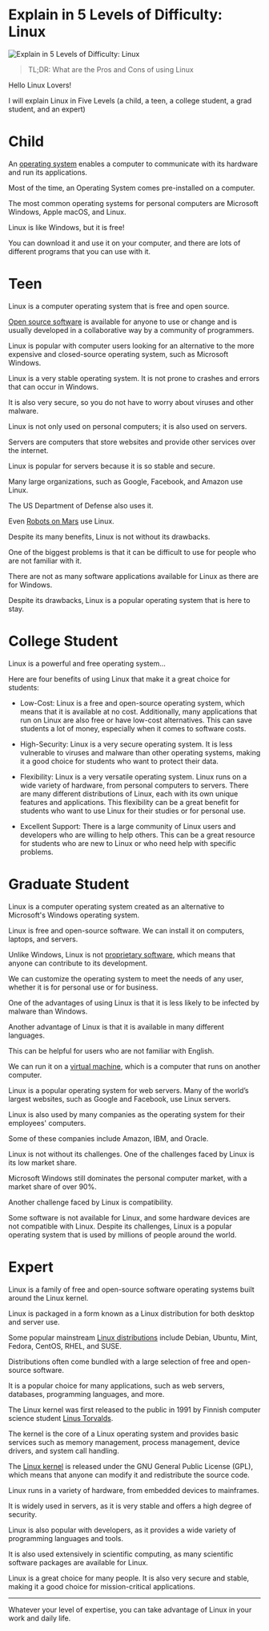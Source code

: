 # Explain in 5 Levels of Difficulty: Linux

![Explain in 5 Levels of Difficulty: Linux](Explain%20in%205%20Levels%20of%20Difficulty:%20Linux.gif)

> TL;DR: What are the Pros and Cons of using Linux

Hello Linux Lovers!

I will explain Linux in Five Levels (a child, a teen, a college student, a grad student, and an expert)

# Child

An [operating system](https://en.wikipedia.org/wiki/Operating_system) enables a computer to communicate with its hardware and run its applications. 

Most of the time, an Operating System comes pre-installed on a computer. 

The most common operating systems for personal computers are Microsoft Windows, Apple macOS, and Linux.

Linux is like Windows, but it is free!

You can download it and use it on your computer, and there are lots of different programs that you can use with it.

# Teen

Linux is a computer operating system that is free and open source.

[Open source software](https://en.wikipedia.org/wiki/Open_source) is available for anyone to use or change and is usually developed in a collaborative way by a community of programmers.

Linux is popular with computer users looking for an alternative to the more expensive and closed-source operating system, such as Microsoft Windows.

Linux is a very stable operating system. It is not prone to crashes and errors that can occur in Windows. 

It is also very secure, so you do not have to worry about viruses and other malware.

Linux is not only used on personal computers; it is also used on servers.

Servers are computers that store websites and provide other services over the internet.

Linux is popular for servers because it is so stable and secure. 

Many large organizations, such as Google, Facebook, and Amazon use Linux.

The US Department of Defense also uses it.

Even [Robots on Mars](https://www.pcmag.com/news/linux-is-now-on-mars-thanks-to-nasas-perseverance-rover) use Linux.

Despite its many benefits, Linux is not without its drawbacks. 

One of the biggest problems is that it can be difficult to use for people who are not familiar with it.

There are not as many software applications available for Linux as there are for Windows.

Despite its drawbacks, Linux is a popular operating system that is here to stay.

# College Student

Linux is a powerful and free operating system...

Here are four benefits of using Linux that make it a great choice for students:

- Low-Cost: Linux is a free and open-source operating system, which means that it is available at no cost. 
Additionally, many applications that run on Linux are also free or have low-cost alternatives. This can save students a lot of money, especially when it comes to software costs.

- High-Security: Linux is a very secure operating system. It is less vulnerable to viruses and malware than other operating systems, making it a good choice for students who want to protect their data.

- Flexibility: Linux is a very versatile operating system. Linux runs on a wide variety of hardware, from personal computers to servers. There are many different distributions of Linux, each with its own unique features and applications. 
This flexibility can be a great benefit for students who want to use Linux for their studies or for personal use.

- Excellent Support: There is a large community of Linux users and developers who are willing to help others. This can be a great resource for students who are new to Linux or who need help with specific problems.

# Graduate Student

Linux is a computer operating system created as an alternative to Microsoft's Windows operating system.

Linux is free and open-source software. We can install it on computers, laptops, and servers.

Unlike Windows, Linux is not [proprietary software](https://en.wikipedia.org/wiki/Proprietary_software), which means that anyone can contribute to its development.

We can customize the operating system to meet the needs of any user, whether it is for personal use or for business.

One of the advantages of using Linux is that it is less likely to be infected by malware than Windows.

Another advantage of Linux is that it is available in many different languages.

This can be helpful for users who are not familiar with English. 

We can run it on a [virtual machine](https://en.wikipedia.org/wiki/Virtual_machine), which is a computer that runs on another computer. 

Linux is a popular operating system for web servers. Many of the world’s largest websites, such as Google and Facebook, use Linux servers.

Linux is also used by many companies as the operating system for their employees' computers. 

Some of these companies include Amazon, IBM, and Oracle. 

Linux is not without its challenges. One of the challenges faced by Linux is its low market share.

Microsoft Windows still dominates the personal computer market, with a market share of over 90%. 

Another challenge faced by Linux is compatibility.

Some software is not available for Linux, and some hardware devices are not compatible with Linux. Despite its challenges, Linux is a popular operating system that is used by millions of people around the world.

# Expert

Linux is a family of free and open-source software operating systems built around the Linux kernel. 

Linux is packaged in a form known as a Linux distribution for both desktop and server use. 

Some popular mainstream [Linux distributions](https://en.wikipedia.org/wiki/Linux_distribution) include Debian, Ubuntu, Mint, Fedora, CentOS, RHEL, and SUSE.

Distributions often come bundled with a large selection of free and open-source software.

It is a popular choice for many applications, such as web servers, databases, programming languages, and more.

The Linux kernel was first released to the public in 1991 by Finnish computer science student [Linus Torvalds](https://en.wikipedia.org/wiki/Linus_Torvalds).

The kernel is the core of a Linux operating system and provides basic services such as memory management, process management, device drivers, and system call handling. 

The [Linux kernel](https://en.wikipedia.org/wiki/Linux_kernel) is released under the GNU General Public License (GPL), which means that anyone can modify it and redistribute the source code. 

Linux runs in a variety of hardware, from embedded devices to mainframes. 

It is widely used in servers, as it is very stable and offers a high degree of security. 

Linux is also popular with developers, as it provides a wide variety of programming languages and tools. 

It is also used extensively in scientific computing, as many scientific software packages are available for Linux.

Linux is a great choice for many people. It is also very secure and stable, making it a good choice for mission-critical applications.

---

Whatever your level of expertise, you can take advantage of Linux in your work and daily life.